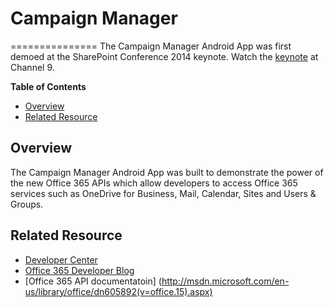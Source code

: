 # Campaign Manager #
===============
The Campaign Manager Android App was first demoed at the SharePoint Conference 2014 keynote. Watch the [keynote](http://channel9.msdn.com/Events/SharePoint-Conference/2014/KEY01) at Channel 9.

**Table of Contents**
- [Overview](#overview)
- [Related Resource](#related-resource)

## Overview ##
The Campaign Manager Android App was built to demonstrate the power of the new Office 365 APIs which allow developers to access Office 365 services such as OneDrive for Business, Mail, Calendar, Sites and Users & Groups.

## Related Resource ##
- [Developer Center](http://dev.office.com/)  
- [Office 365 Developer Blog](http://blogs.office.com/dev)
- [Office 365 API documentatoin] (http://msdn.microsoft.com/en-us/library/office/dn605892(v=office.15).aspx)

